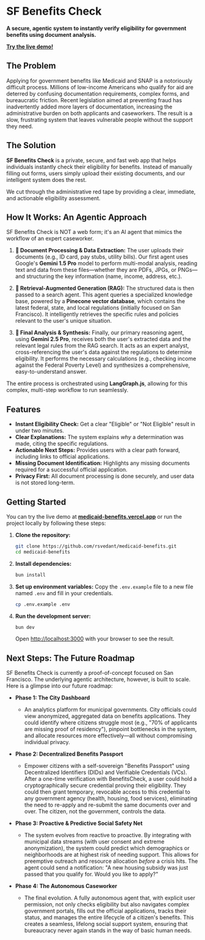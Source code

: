 # SF Benefits Check

**A secure, agentic system to instantly verify eligibility for government benefits using document analysis.**

**[Try the live demo!](https://medicaid-benefits.vercel.app/)**

## The Problem

Applying for government benefits like Medicaid and SNAP is a notoriously difficult process. Millions of low-income Americans who qualify for aid are deterred by confusing documentation requirements, complex forms, and bureaucratic friction. Recent legislation aimed at preventing fraud has inadvertently added more layers of documentation, increasing the administrative burden on both applicants and caseworkers. The result is a slow, frustrating system that leaves vulnerable people without the support they need.

## The Solution

**SF Benefits Check** is a private, secure, and fast web app that helps individuals instantly check their eligibility for benefits. Instead of manually filling out forms, users simply upload their existing documents, and our intelligent system does the rest.

We cut through the administrative red tape by providing a clear, immediate, and actionable eligibility assessment.

## How It Works: An Agentic Approach

SF Benefits Check is NOT a web form; it's an AI agent that mimics the workflow of an expert caseworker.

1.  **📄 Document Processing & Data Extraction:** The user uploads their documents (e.g., ID card, pay stubs, utility bills). Our first agent uses Google's **Gemini 1.5 Pro** model to perform multi-modal analysis, reading text and data from these files—whether they are PDFs, JPGs, or PNGs—and structuring the key information (name, income, address, etc.).

2.  **🧠 Retrieval-Augmented Generation (RAG):** The structured data is then passed to a search agent. This agent queries a specialized knowledge base, powered by a **Pinecone vector database**, which contains the latest federal, state, and local regulations (initially focused on San Francisco). It intelligently retrieves the specific rules and policies relevant to the user's unique situation.

3.  **🤖 Final Analysis & Synthesis:** Finally, our primary reasoning agent, using **Gemini 2.5 Pro**, receives both the user's extracted data and the relevant legal rules from the RAG search. It acts as an expert analyst, cross-referencing the user's data against the regulations to determine eligibility. It performs the necessary calculations (e.g., checking income against the Federal Poverty Level) and synthesizes a comprehensive, easy-to-understand answer.

The entire process is orchestrated using **LangGraph.js**, allowing for this complex, multi-step workflow to run seamlessly.

## Features

-   **Instant Eligibility Check:** Get a clear "Eligible" or "Not Eligible" result in under two minutes.
-   **Clear Explanations:** The system explains *why* a determination was made, citing the specific regulations.
-   **Actionable Next Steps:** Provides users with a clear path forward, including links to official applications.
-   **Missing Document Identification:** Highlights any missing documents required for a successful official application.
-   **Privacy First:** All document processing is done securely, and user data is not stored long-term.

## Getting Started

You can try the live demo at **[medicaid-benefits.vercel.app](https://medicaid-benefits.vercel.app/)** or run the project locally by following these steps:

1.  **Clone the repository:**
    ```bash
    git clone https://github.com/rsvedant/medicaid-benefits.git
    cd medicaid-benefits
    ```

2.  **Install dependencies:**
    ```bash
    bun install
    ```

3.  **Set up environment variables:**
    Copy the `.env.example` file to a new file named `.env` and fill in your credentials.
    ```bash
    cp .env.example .env
    ```

4.  **Run the development server:**
    ```bash
    bun dev
    ```
    Open [http://localhost:3000](http://localhost:3000) with your browser to see the result.

## Next Steps: The Future Roadmap

SF Benefits Check is currently a proof-of-concept focused on San Francisco. The underlying agentic architecture, however, is built to scale. Here is a glimpse into our future roadmap:

*   **Phase 1: The City Dashboard**
    *   An analytics platform for municipal governments. City officials could view anonymized, aggregated data on benefits applications. They could identify where citizens struggle most (e.g., "70% of applicants are missing proof of residency"), pinpoint bottlenecks in the system, and allocate resources more effectively—all without compromising individual privacy.

*   **Phase 2: Decentralized Benefits Passport**
    *   Empower citizens with a self-sovereign "Benefits Passport" using Decentralized Identifiers (DIDs) and Verifiable Credentials (VCs). After a one-time verification with BenefitsCheck, a user could hold a cryptographically secure credential proving their eligibility. They could then grant temporary, revocable access to this credential to any government agency (health, housing, food services), eliminating the need to re-apply and re-submit the same documents over and over. The citizen, not the government, controls the data.

*   **Phase 3: Proactive & Predictive Social Safety Net**
    *   The system evolves from reactive to proactive. By integrating with municipal data streams (with user consent and extreme anonymization), the system could predict which demographics or neighborhoods are at highest risk of needing support. This allows for preemptive outreach and resource allocation *before* a crisis hits. The agent could send a notification: "A new housing subsidy was just passed that you qualify for. Would you like to apply?"

*   **Phase 4: The Autonomous Caseworker**
    *   The final evolution. A fully autonomous agent that, with explicit user permission, not only checks eligibility but also navigates complex government portals, fills out the official applications, tracks their status, and manages the entire lifecycle of a citizen's benefits. This creates a seamless, lifelong social support system, ensuring that bureaucracy never again stands in the way of basic human needs.